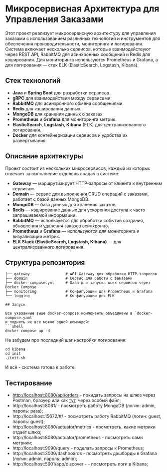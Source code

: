 # Микросервисная Архитектура для Управления Заказами

Этот проект реализует микросервисную архитектуру для управления заказами с использованием различных технологий и инструментов для обеспечения производительности, мониторинга и логирования. Система включает несколько сервисов, которые взаимодействуют через REST API, RabbitMQ для асинхронных сообщений и Redis для кэширования. Для мониторинга используются Prometheus и Grafana, а для логирования — стек ELK (ElasticSearch, Logstash, Kibana).

## Стек технологий

- **Java** и **Spring Boot** для разработки сервисов.
- **gRPC** для взаимодействия между сервисами.
- **RabbitMQ** для асинхронного обмена сообщениями.
- **Redis** для кэширования данных.
- **MongoDB** для хранения данных о заказах.
- **Prometheus** и **Grafana** для мониторинга метрик.
- **ElasticSearch**, **Logstash**, **Kibana** (ELK) для централизованного логирования.
- **Docker** для контейнеризации сервисов и удобства их развертывания.

## Описание архитектуры

Проект состоит из нескольких микросервисов, каждый из которых отвечает за выполнение отдельных задач в системе:

- **Gateway** — маршрутизирует HTTP-запросы от клиента к внутренним сервисам.
- **Domain** — сервис для выполнения CRUD операций с заказами, работает с базой данных MongoDB.
- **MongoDB** — база данных для хранения заказов.
- **Redis** — кэширование данных для ускорения доступа к часто запрашиваемой информации.
- **RabbitMQ** — используется для обработки событий создания, обновления и удаления заказов асинхронно.
- **Prometheus** и **Grafana** — используются для мониторинга и визуализации метрик.
- **ELK Stack (ElasticSearch, Logstash, Kibana)** — для централизованного логирования.

## Структура репозитория

```plaintext
├── gateway                # API Gateway для обработки HTTP-запросов
├── domain                 # Сервис для работы с заказами
├── docker-compose.yml     # Файл для запуска всех сервисов через Docker Compose
├── monitoring             # Конфигурации для Prometheus и Grafana
└── logging                # Конфигурации для ELK

## Запуск

Все указанные выше docker-compose компоненты объединены в `docker-compose.yaml`
и поднять их все можно одной командой:
```shell
docker compose up -d
```
Не забудем про последний шаг настройки логирования:
```shell
cd kibana
cd init
./init.sh
```
И всё - система готова к работе!

## Тестирование
 * [http://localhost:8080/api/orders](http://localhost:8080/api/orders) - покидать запросы на шлюз через Postman, 
бразуер или как [тут](testing/gateway.http), через особый файл;
 * http://localhost:8081/ - посмотреть работу MongoDB (логин: admin, пароль: pass);
 * http://localhost:15672/#/ - посмотреть работу RabbitMQ (логин: guest, пароль: guest);
 * http://localhost:8080/actuator/metrics - посмотреть, какие метрики отдаёт шлюз;
 * http://localhost:8080/actuator/prometheus - посмотреть сами метрики;
 * http://localhost:9090/query - поделать запросы к Prometheus;
 * http://localhost:3000/dashboards - посмотреть дашборды в Grafana (логин: admin, пароль: admin);
 * http://localhost:5601/app/discover - - посмотреть логи в Kibana;

